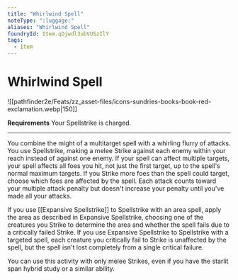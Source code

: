 ```yaml
---
title: "Whirlwind Spell"
noteType: ":luggage:"
aliases: "Whirlwind Spell"
foundryId: Item.qOjwdl3ubVUSzIlY
tags:
  - Item
---
```


# Whirlwind Spell
![[pathfinder2e/Feats/zz_asset-files/icons-sundries-books-book-red-exclamation.webp|150]]

**Requirements** Your Spellstrike is charged.

* * *

You combine the might of a multitarget spell with a whirling flurry of attacks. You use Spellstrike, making a melee Strike against each enemy within your reach instead of against one enemy. If your spell can affect multiple targets, your spell affects all foes you hit, not just the first target, up to the spell's normal maximum targets. If you Strike more foes than the spell could target, choose which foes are affected by the spell. Each attack counts toward your multiple attack penalty but doesn't increase your penalty until you've made all your attacks.

If you use [[Expansive Spellstrike]] to Spellstrike with an area spell, apply the area as described in Expansive Spellstrike, choosing one of the creatures you Strike to determine the area and whether the spell fails due to a critically failed Strike. If you use Expansive Spellstrike to Spellstrike with a targeted spell, each creature you critically fail to Strike is unaffected by the spell, but the spell isn't lost completely from a single critical failure.

You can use this activity with only melee Strikes, even if you have the starlit span hybrid study or a similar ability.
